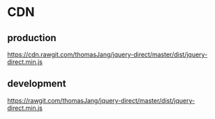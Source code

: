# CDN
## production
https://cdn.rawgit.com/thomasJang/jquery-direct/master/dist/jquery-direct.min.js

## development
https://rawgit.com/thomasJang/jquery-direct/master/dist/jquery-direct.min.js

